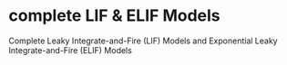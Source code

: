 # complete LIF & ELIF Models
Complete Leaky Integrate-and-Fire (LIF) Models and Exponential Leaky Integrate-and-Fire (ELIF) Models
